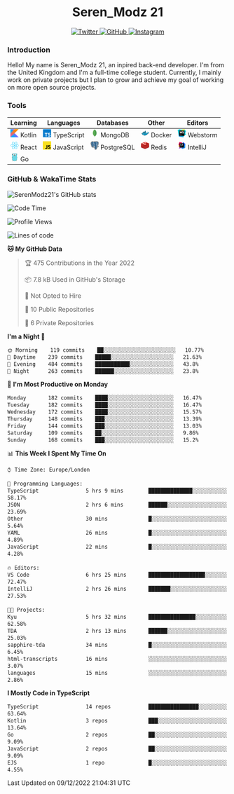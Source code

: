 <div align="center">
  <h1>Seren_Modz 21</h1>
  <a href="https://twitter.com/SerenModz21">
    <img alt="Twitter" src="https://img.shields.io/badge/twitter%20-%231DA1F2.svg?&style=for-the-badge&logo=Twitter&logoColor=white">
  </a>
  <a href="https://github.com/SerenModz21">
    <img alt="GitHub" src="https://img.shields.io/badge/github%20-%23121011.svg?&style=for-the-badge&logo=github&logoColor=white">
  </a>
  <a href="https://www.instagram.com/serenmodz21">
    <img alt="Instagram" src="https://img.shields.io/badge/instagram%20-%23E4405F.svg?&style=for-the-badge&logo=Instagram&logoColor=white">
  </a>
</div>

### Introduction

Hello! My name is Seren_Modz 21, an inpired back-end developer. I'm from the United Kingdom and I'm a full-time college student. Currently, I mainly work on private projects but I plan to grow and achieve my goal of working on more open source projects. 

### Tools

 **Learning**                                        | **Languages**                                               | **Databases**                                               | **Other**                                           | **Editors**                                                  
-----------------------------------------------------|-------------------------------------------------------------|-------------------------------------------------------------|-----------------------------------------------------|--------------------------------------------------------------
 <img width="19px" src="./assets/kotlin.svg"> Kotlin | <img width="19px" src="./assets/typescript.svg"> TypeScript | <img width="19px" src="./assets/mongodb.svg"> MongoDB       | <img width="19px" src="./assets/docker.svg"> Docker | <img width="19px" src="./assets/webstorm.svg"> Webstorm      
 <img width="19px" src="./assets/react.svg"> React   | <img width="19px" src="./assets/javascript.svg"> JavaScript | <img width="19px" src="./assets/postgresql.svg"> PostgreSQL | <img width="19px" src="./assets/redis.svg"> Redis   | <img width="19px" src="./assets/intellij-idea.svg"> IntelliJ
 <img width="19px" src="./assets/go.svg"> Go         |                                                             |                                                             |                                                     |                                                                                                               

### GitHub & WakaTime Stats

![SerenModz21's GitHub stats](https://github-readme-stats.vercel.app/api?username=SerenModz21&show_icons=true&theme=dark)

<!--START_SECTION:waka-->
![Code Time](http://img.shields.io/badge/Code%20Time-1%2C606%20hrs%201%20min-blue)

![Profile Views](http://img.shields.io/badge/Profile%20Views-10-blue)

![Lines of code](https://img.shields.io/badge/From%20Hello%20World%20I%27ve%20Written-11%20Thousand%20lines%20of%20code-blue)

**🐱 My GitHub Data** 

> 🏆 475 Contributions in the Year 2022
 > 
> 📦 7.8 kB Used in GitHub's Storage 
 > 
> 🚫 Not Opted to Hire
 > 
> 📜 10 Public Repositories 
 > 
> 🔑 6 Private Repositories  
 > 
**I'm a Night 🦉** 

```text
🌞 Morning    119 commits    ██░░░░░░░░░░░░░░░░░░░░░░░   10.77% 
🌆 Daytime    239 commits    █████░░░░░░░░░░░░░░░░░░░░   21.63% 
🌃 Evening    484 commits    ███████████░░░░░░░░░░░░░░   43.8% 
🌙 Night      263 commits    ██████░░░░░░░░░░░░░░░░░░░   23.8%

```
📅 **I'm Most Productive on Monday** 

```text
Monday       182 commits    ████░░░░░░░░░░░░░░░░░░░░░   16.47% 
Tuesday      182 commits    ████░░░░░░░░░░░░░░░░░░░░░   16.47% 
Wednesday    172 commits    ████░░░░░░░░░░░░░░░░░░░░░   15.57% 
Thursday     148 commits    ███░░░░░░░░░░░░░░░░░░░░░░   13.39% 
Friday       144 commits    ███░░░░░░░░░░░░░░░░░░░░░░   13.03% 
Saturday     109 commits    ██░░░░░░░░░░░░░░░░░░░░░░░   9.86% 
Sunday       168 commits    ███░░░░░░░░░░░░░░░░░░░░░░   15.2%

```


📊 **This Week I Spent My Time On** 

```text
⌚︎ Time Zone: Europe/London

💬 Programming Languages: 
TypeScript               5 hrs 9 mins        ██████████████░░░░░░░░░░░   58.17% 
JSON                     2 hrs 6 mins        ██████░░░░░░░░░░░░░░░░░░░   23.69% 
Other                    30 mins             █░░░░░░░░░░░░░░░░░░░░░░░░   5.64% 
YAML                     26 mins             █░░░░░░░░░░░░░░░░░░░░░░░░   4.89% 
JavaScript               22 mins             █░░░░░░░░░░░░░░░░░░░░░░░░   4.28%

🔥 Editors: 
VS Code                  6 hrs 25 mins       ██████████████████░░░░░░░   72.47% 
IntelliJ                 2 hrs 26 mins       ███████░░░░░░░░░░░░░░░░░░   27.53%

🐱‍💻 Projects: 
Kyu                      5 hrs 32 mins       ███████████████░░░░░░░░░░   62.58% 
TDA                      2 hrs 13 mins       ██████░░░░░░░░░░░░░░░░░░░   25.03% 
sapphire-tda             34 mins             █░░░░░░░░░░░░░░░░░░░░░░░░   6.45% 
html-transcripts         16 mins             ░░░░░░░░░░░░░░░░░░░░░░░░░   3.07% 
languages                15 mins             ░░░░░░░░░░░░░░░░░░░░░░░░░   2.86%

```

**I Mostly Code in TypeScript** 

```text
TypeScript               14 repos            ████████████████░░░░░░░░░   63.64% 
Kotlin                   3 repos             ███░░░░░░░░░░░░░░░░░░░░░░   13.64% 
Go                       2 repos             ██░░░░░░░░░░░░░░░░░░░░░░░   9.09% 
JavaScript               2 repos             ██░░░░░░░░░░░░░░░░░░░░░░░   9.09% 
EJS                      1 repo              █░░░░░░░░░░░░░░░░░░░░░░░░   4.55%

```



 Last Updated on 09/12/2022 21:04:31 UTC
<!--END_SECTION:waka-->
